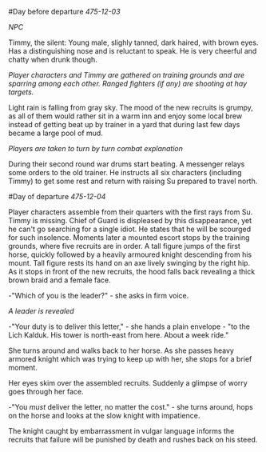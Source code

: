 #Day before departure
_475-12-03_

_NPC_

Timmy, the silent: Young male, slighly tanned, dark haired, with brown eyes.
Has a distinguishing nose and is reluctant to speak. He is very cheerful and
chatty when drunk though.

_Player characters and Timmy are gathered on training grounds and are sparring
among each other. Ranged fighters (if any) are shooting at hay targets._

Light rain is falling from gray sky. The mood of the new recruits is grumpy, as
all of them would rather sit in a warm inn and enjoy some local brew instead of
getting beat up by trainer in a yard that during last few days became a large
pool of mud.

_Players are taken to turn by turn combat explanation_

During their second round war drums start beating. A messenger relays some
orders to the old trainer. He instructs all six characters (including Timmy) to
get some rest and return with raising Su prepared to travel north.

#Day of departure
_475-12-04_

Player characters assemble from their quarters with the first rays from Su.
Timmy is missing. Chief of Guard is displeased by this disappearance, yet he
can't go searching for a single idiot. He states that he will be scourged for
such insolence. Moments later a mounted escort stops by the training grounds,
where five recruits are in order. A tall figure jumps of the first horse,
quickly followed by a heavily armoured knight descending from his mount. Tall
figure rests its hand on an axe lively swinging by the right hip. As it stops
in front of the new recruits, the hood falls back revealing a thick brown braid
and a female face.

-"Which of you is the leader?" - she asks in firm voice.

_A leader is revealed_

-"Your duty is to deliver this letter," - she hands a plain envelope - "to the
Lich Kalduk. His tower is north-east from here. About a week ride."

She turns around and walks back to her horse. As she passes heavy armored
knight which was trying to keep up with her, she stops for a brief moment.

Her eyes skim over the assembled recruits. Suddenly a glimpse of worry goes
through her face.

-"You _must_ deliver the letter, no matter the cost." - she turns around, hops
on the horse and looks at the slow knight with impatience.

The knight caught by embarrassment in vulgar language informs the recruits
that failure will be punished by death and rushes back on his steed.

